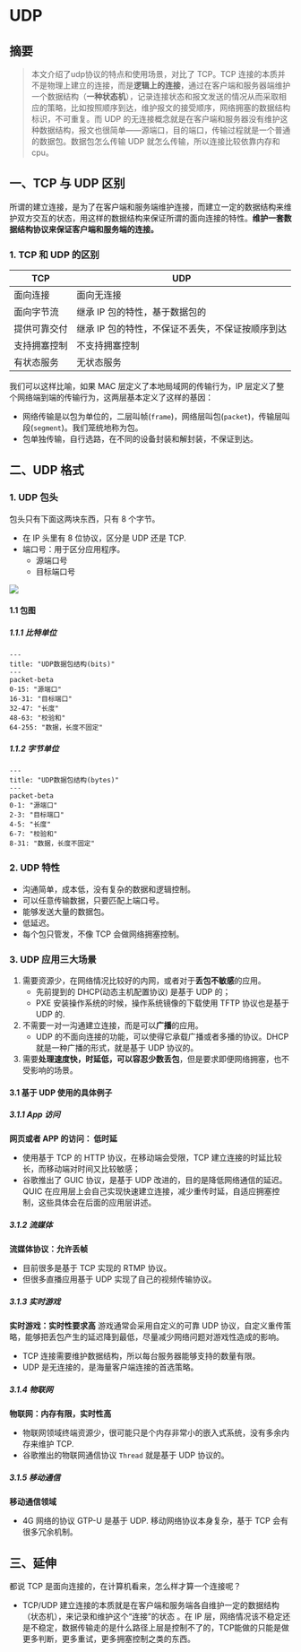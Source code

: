 # UDP

## 摘要

> 本文介绍了udp协议的特点和使用场景，对比了 TCP。TCP 连接的本质并不是物理上建立的连接，而是**逻辑上的连接**，通过在客户端和服务器端维护一个数据结构（**一种状态机**），记录连接状态和报文发送的情况从而采取相应的策略，比如按照顺序到达，维护报文的接受顺序，网络拥塞的数据结构标识，不可重复。而 UDP 的无连接概念就是在客户端和服务器没有维护这种数据结构，报文也很简单——源端口，目的端口，传输过程就是一个普通的数据包。数据包怎么传输 UDP 就怎么传输，所以连接比较依靠内存和 cpu。

## 一、TCP 与 UDP 区别

所谓的建立连接，是为了在客户端和服务端维护连接，而建立一定的数据结构来维护双方交互的状态，用这样的数据结构来保证所谓的面向连接的特性。**维护一套数据结构协议来保证客户端和服务端的连接。**

### 1. TCP 和 UDP 的区别

| TCP    | UDP                        |
| ------ | -------------------------- |
| 面向连接   | 面向无连接                      |
| 面向字节流  | 继承 IP 包的特性，基于数据包的          |
| 提供可靠交付 | 继承 IP 包的特性，不保证不丢失，不保证按顺序到达 |
| 支持拥塞控制 | 不支持拥塞控制                    |
| 有状态服务  | 无状态服务                      |

我们可以这样比喻，如果 MAC 层定义了本地局域网的传输行为，IP 层定义了整个网络端到端的传输行为，这两层基本定义了这样的基因：
* 网络传输是以包为单位的，二层叫帧(`frame`)，网络层叫包(`packet`)，传输层叫段(`segment`)。我们笼统地称为包。
* 包单独传输，自行选路，在不同的设备封装和解封装，不保证到达。

## 二、UDP 格式

### 1. UDP 包头

包头只有下面这两块东西，只有 8 个字节。
* 在 IP 头里有 8 位协议，区分是 UDP 还是 TCP.
* 端口号：用于区分应用程序。
	* 源端口号
	* 目标端口号

![](https://static001.geekbang.org/resource/image/2c/84/2c9a109f3be308dea901004a5a3b4c84.jpg?wh=2183*1103)

#### 1.1 包图

##### 1.1.1 比特单位

```mermaid
---
title: "UDP数据包结构(bits)"
---
packet-beta
0-15: "源端口"
16-31: "目标端口"
32-47: "长度"
48-63: "校验和"
64-255: "数据，长度不固定"
```
##### 1.1.2 字节单位

```mermaid
---
title: "UDP数据包结构(bytes)"
---
packet-beta
0-1: "源端口"
2-3: "目标端口"
4-5: "长度"
6-7: "校验和"
8-31: "数据，长度不固定"
```

### 2. UDP 特性

* 沟通简单，成本低，没有复杂的数据和逻辑控制。
* 可以任意传输数据，只要匹配上端口号。
* 能够发送大量的数据包。
* 低延迟。
* 每个包只管发，不像 TCP 会做网络拥塞控制。

### 3. UDP 应用三大场景

1. 需要资源少，在网络情况比较好的内网，或者对于**丢包不敏感**的应用。
	* 先前提到的 DHCP(动态主机配置协议) 是基于 UDP 的；
	* PXE 安装操作系统的时候，操作系统镜像的下载使用 TFTP 协议也是基于 UDP 的.
2. 不需要一对一沟通建立连接，而是可以**广播**的应用。
	* UDP 的不面向连接的功能，可以使得它承载广播或者多播的协议。DHCP 就是一种广播的形式，就是基于 UDP 协议的。
3. 需要**处理速度快，时延低，可以容忍少数丢包**，但是要求即便网络拥塞，也不受影响的场景。

#### 3.1 基于 UDP 使用的具体例子

##### 3.1.1 App 访问

**网页或者 APP 的访问： 低时延**
* 使用基于 TCP 的 HTTP 协议，在移动端会受限，TCP 建立连接的时延比较长，而移动端对时间又比较敏感；
* 谷歌推出了 GUIC 协议，是基于 UDP 改进的，目的是降低网络通信的延迟。QUIC 在应用层上会自己实现快速建立连接，减少重传时延，自适应拥塞控制，这些具体会在后面的应用层讲述。

##### 3.1.2 流媒体

**流媒体协议：允许丢帧**
* 目前很多是基于 TCP 实现的 RTMP 协议。
* 但很多直播应用基于 UDP 实现了自己的视频传输协议。

##### 3.1.3 实时游戏

**实时游戏：实时性要求高**
游戏通常会采用自定义的可靠 UDP 协议，自定义重传策略，能够把丢包产生的延迟降到最低，尽量减少网络问题对游戏性造成的影响。
* TCP 连接需要维护数据结构，所以每台服务器能够支持的数量有限。
* UDP 是无连接的，是海量客户端连接的首选策略。

##### 3.1.4 物联网

**物联网：内存有限，实时性高**
* 物联网领域终端资源少，很可能只是个内存非常小的嵌入式系统，没有多余内存来维护 TCP.
* 谷歌推出的物联网通信协议 `Thread` 就是基于 UDP 协议的。

##### 3.1.5 移动通信

**移动通信领域**
* 4G 网络的协议 GTP-U 是基于 UDP. 移动网络协议本身复杂，基于 TCP 会有很多冗余机制。

## 三、延伸

都说 TCP 是面向连接的，在计算机看来，怎么样才算一个连接呢？
* TCP/UDP 建立连接的本质就是在客户端和服务端各自维护一定的数据结构（状态机），来记录和维护这个“连接”的状态 。在 IP 层，网络情况该不稳定还是不稳定，数据传输走的是什么路径上层是控制不了的，TCP能做的只能是做更多判断，更多重试，更多拥塞控制之类的东西。